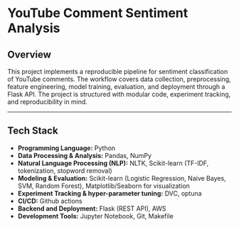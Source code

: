 # YouTube Comment Sentiment Analysis

## Overview

This project implements a reproducible pipeline for sentiment classification of YouTube comments. The workflow covers data collection, preprocessing, feature engineering, model training, evaluation, and deployment through a Flask API. The project is structured with modular code, experiment tracking, and reproducibility in mind.

---

## Tech Stack

- **Programming Language:** Python  
- **Data Processing & Analysis:** Pandas, NumPy  
- **Natural Language Processing (NLP):** NLTK, Scikit-learn (TF-IDF, tokenization, stopword removal)  
- **Modeling & Evaluation:** Scikit-learn (Logistic Regression, Naive Bayes, SVM, Random Forest), Matplotlib/Seaborn for visualization  
- **Experiment Tracking & hyper-parameter tuning:** DVC, optuna
- **CI/CD:** Github actions
- **Backend and Deployment:** Flask (REST API),  AWS  
- **Development Tools:** Jupyter Notebook, Git, Makefile  
